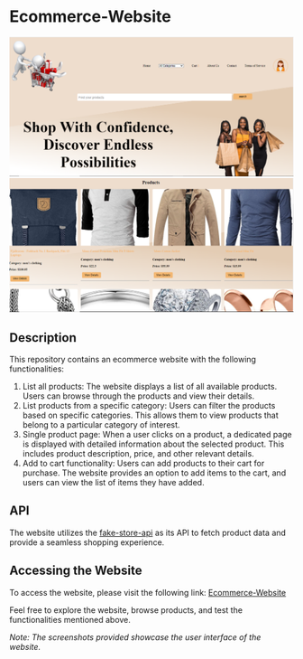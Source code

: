
<!DOCTYPE html>
<html>
<head>
</head>
<body>
  <h1>Ecommerce-Website</h1>
  <img src="https://github.com/KaburaJ/Ecommerce-Website/blob/main/eco1.PNG" alt="Screenshot 1">
  <img src="https://github.com/KaburaJ/Ecommerce-Website/blob/main/eco2.PNG" alt="Screenshot 2">
  <h2>Description</h2>
  <p>This repository contains an ecommerce website with the following functionalities:</p>
  <ol>
    <li>List all products: The website displays a list of all available products. Users can browse through the products and view their details.</li>
    <li>List products from a specific category: Users can filter the products based on specific categories. This allows them to view products that belong to a particular category of interest.</li>
    <li>Single product page: When a user clicks on a product, a dedicated page is displayed with detailed information about the selected product. This includes product description, price, and other relevant details.</li>
    <li>Add to cart functionality: Users can add products to their cart for purchase. The website provides an option to add items to the cart, and users can view the list of items they have added.</li>
  </ol>
  <h2>API</h2>
  <p>The website utilizes the <a href="https://fakestoreapi.com/">fake-store-api</a> as its API to fetch product data and provide a seamless shopping experience.</p>
  <h2>Accessing the Website</h2>
  <p>To access the website, please visit the following link: <a href="https://kaburaj.github.io/Ecommerce-Website/">Ecommerce-Website</a></p>
  <p>Feel free to explore the website, browse products, and test the functionalities mentioned above.</p>
  <p><em>Note: The screenshots provided showcase the user interface of the website.</em></p>
</body>
</html>
